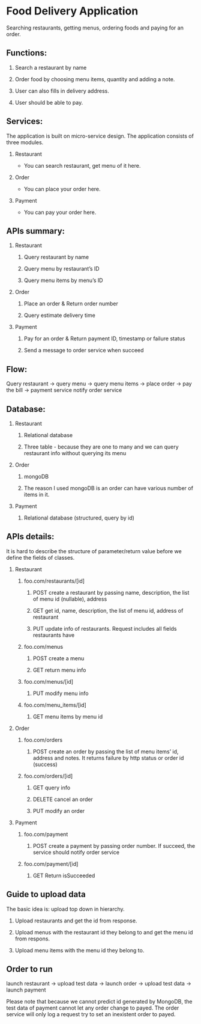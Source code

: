 # Food Delivery Application
Searching restaurants, getting menus, ordering foods and paying for an order.

## Functions:

1. Search a restaurant by name

2. Order food by choosing menu items, quantity and adding a note.

3. User can also fills in delivery address.

4. User should be able to pay.

## Services:

The application is built on micro-service design. The application consists of three modules.

1. Restaurant

   * You can search restaurant, get menu of it here.

2. Order

   * You can place your order here.

3. Payment

   * You can pay your order here.

## APIs summary:

1. Restaurant

   1. Query restaurant by name

   2. Query menu by restaurant’s ID

   3. Query menu items by menu’s ID

2. Order

   1. Place an order & Return order number

   2. Query estimate delivery time

3. Payment

   1. Pay for an order & Return payment ID, timestamp or failure status

   2. Send a message to order service when succeed

## Flow:

Query restaurant -> query menu -> query menu items -> place order -> pay the bill -> payment service notify order service

## Database:

1. Restaurant

   1. Relational database

   2. Three table - because they are one to many and we can query restaurant info without querying its menu

2. Order

   1. mongoDB
   
   2. The reason I used mongoDB is an order can have various number of items in it.

3. Payment

   1. Relational database (structured, query by id)

## APIs details:

It is hard to describe the structure of parameter/return value before we define the fields of classes.

1. Restaurant

   1. foo.com/restaurants/[id]

      1. POST create a restaurant by passing name, description, the list of menu id (nullable), address

      2. GET get id, name, description, the list of menu id, address of restaurant

      3. PUT update info of restaurants. Request includes all fields restaurants have

   2. foo.com/menus

      1. POST create a menu

      2. GET return menu info

   3. foo.com/menus/[id]

      1. PUT modify menu info

   3. foo.com/menu_items/[id]

      1. GET menu items by menu id

2. Order

   1. foo.com/orders

      1. POST create an order by passing the list of menu items’ id, address and notes. It returns failure by http status or order id (success)

   2. foo.com/orders/[id]

      1. GET query info

      2. DELETE cancel an order

      3. PUT modify an order

3. Payment

   1. foo.com/payment

      1. POST create a payment by passing order number. If succeed, the service should notify order service

   2. foo.com/payment/[id]

      1. GET Return isSucceeded

## Guide to upload data

The basic idea is: upload top down in hierarchy.

1. Upload restaurants and get the id from response.

2. Upload menus with the restaurant id they belong to and get the menu id from respons.

3. Upload menu items with the menu id they belong to.

## Order to run

launch restaurant -> upload test data -> launch order -> upload test data -> launch payment

Please note that because we cannot predict id generated by MongoDB, the test data of payment cannot let any order change to payed. The order service will only log a request try to set an inexistent order to payed.